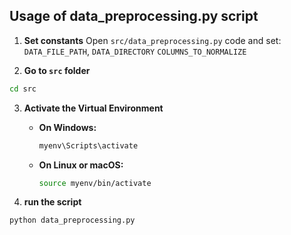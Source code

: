 ## Usage of data_preprocessing.py script

1. **Set constants**
Open `src/data_preprocessing.py` code and set: `DATA_FILE_PATH`, `DATA_DIRECTORY` `COLUMNS_TO_NORMALIZE`

2. **Go to `src` folder**
```bash
cd src
```

3. **Activate the Virtual Environment**
   - **On Windows:**
     ```cmd
     myenv\Scripts\activate
     ```
   - **On Linux or macOS:**
     ```bash
     source myenv/bin/activate
     ```

4. **run the script**
```bash
python data_preprocessing.py
```
